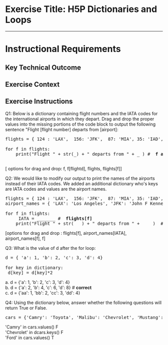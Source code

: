 # Exercise Title: H5P Dictionaries and Loops
---
# Instructional Requirements
## Key Technical Outcome

## Exercise Context

## Exercise Instructions

Q1: Below is a dictionary containing flight numbers and the IATA codes for the international airports in which they depart.
Drag and drop the proper values into the missing portions of the code block to output the following sentence "Flight [flight number] departs from [airport]:

<pre>
flights = { 124 : 'LAX',  156: 'JFK',  87: 'MIA', 35: 'IAD', 78: 'HNL' }
 
for f in flights:
 	print("Flight " + str(_) + " departs from " + _ ) # <b> f and flights[f] </b>
 </pre>
 
[ options for drag and drop:  f, f[flightd], flights, flights[f]] 
  
Q2: We would like to modify our output to print the names of the airports instead of their IATA codes. We added an additional dictionary who's keys are IATA codes and values are the airport names. 

<pre>
flights = { 124 : 'LAX',  156: 'JFK',  87: 'MIA', 35: 'IAD', 78: 'HNL' }
airport_names = { 'LAX': 'Los Angeles', 'JFK': 'John F Kennedy', 'MIA': 'Miami', 'IAD': 'Washington Dulles', 'HNL': 'Daniel K. Inouye'}

for f in flights:
	 IATA = _______ # <b> flights[f] </b>
 	print("Flight " + str( _ ) + " departs from " + ____)  #  <b>f and airport_names[IATA]</b>
</pre>
 	
[options for drag and drop : flights[f], airport_names[IATA], airport_names[f], f]

Q3: What is the value of d after the for loop:

<pre>
d = { 'a': 1, 'b': 2, 'c': 3, 'd': 4}

for key in dictionary:
 d[key] = d[key]*2
</pre>

a. d = {'a': 1, 'b': 2, 'c': 3, 'd': 4} <br>
b. d = {'a': 2, 'b': 4, 'c': 6, 'd': 8} # <b>correct </b> <br>
c. d = {'aa': 1, 'bb': 2, 'cc': 3, 'dd': 4} <br>

Q4: Using the dictionary below, answer whether the following questions will return True or False.

<pre>cars = {'Camry': 'Toyota', 'Malibu': 'Chevrolet', 'Mustang': 'Ford', 'M-Class': 'Mercedes-Benz'}</pre>

'Camry' in cars.values() F <br>
'Chevrolet' in dcars.keys() F <br>
'Ford' in cars.values() T <br>

